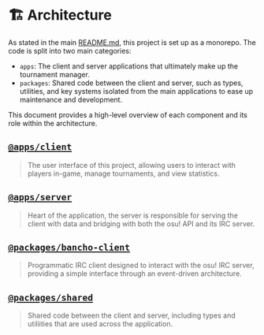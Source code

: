 # 🏗️ Architecture

As stated in the main [README.md](../README.md), this project is set up as a monorepo. The code is split into two main categories:

- `apps`: The client and server applications that ultimately make up the tournament manager.
- `packages`: Shared code between the client and server, such as types, utilities, and key systems isolated from the main applications to ease up maintenance and development.

This document provides a high-level overview of each component and its role within the architecture.

## [`@apps/client`](./architecture-apps-client.md)

> The user interface of this project, allowing users to interact with players in-game, manage tournaments, and view statistics.

## [`@apps/server`](./architecture-apps-server.md)

> Heart of the application, the server is responsible for serving the client with data and bridging with both the osu! API and its IRC server.

## [`@packages/bancho-client`](./architecture-packages-bancho-client.md)

> Programmatic IRC client designed to interact with the osu! IRC server, providing a simple interface through an event-driven architecture.

## [`@packages/shared`](./architecture-packages-shared.md)

> Shared code between the client and server, including types and utiliities that are used across the application.
